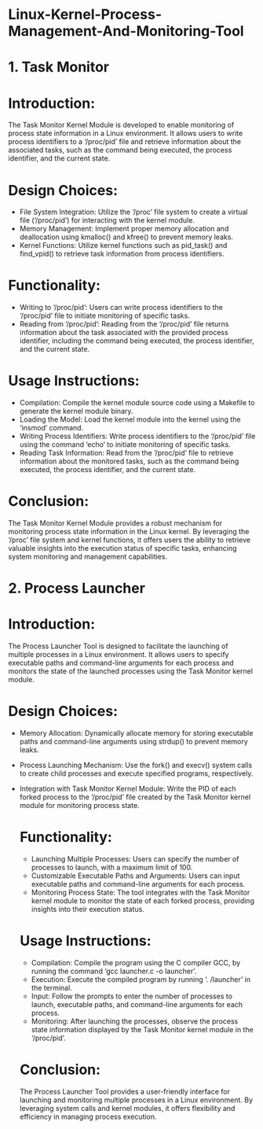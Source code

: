 # Linux-Kernel-Process-Management-And-Monitoring-Tool


# 1. Task Monitor 

  # Introduction: 
  The Task Monitor Kernel Module is developed to enable monitoring of process state information in a Linux environment. It allows users to write process identifiers to a ‘/proc/pid’ file and retrieve information about the associated tasks, such as the command being executed, the process identifier, and the current state. 

  # Design Choices: 
  - File System Integration: Utilize the ‘/proc’ file system to create a virtual file (‘/proc/pid’) for interacting with the kernel module.
  - Memory Management: Implement proper memory allocation and deallocation using kmalloc() and kfree() to prevent memory leaks.
  - Kernel Functions: Utilize kernel functions such as pid_task() and find_vpid() to retrieve task information from process identifiers.
    
  # Functionality: 
  - Writing to ‘/proc/pid’: Users can write process identifiers to the ‘/proc/pid’ file to initiate monitoring of specific tasks.
  - Reading from ‘/proc/pid’: Reading from the ‘/proc/pid’ file returns information about the task associated with the provided process identifier, including the command being executed, the process identifier, and the current state.

  # Usage Instructions: 
  - Compilation: Compile the kernel module source code using a Makefile to generate the kernel module binary.
  - Loading the Model: Load the kernel module into the kernel using the ‘insmod’ command. 
  - Writing Process Identifiers: Write process identifiers to the ‘/proc/pid’ file using the command ‘echo’ to initiate monitoring of specific tasks.
  - Reading Task Information: Read from the ‘/proc/pid’ file to retrieve information about the monitored tasks, such as the command being executed, the process identifier, and the current state.

  # Conclusion: 
  The Task Monitor Kernel Module provides a robust mechanism for monitoring process state information in the Linux kernel. By leveraging the ‘/proc’ file system and kernel functions, it offers users the ability to retrieve valuable insights into the execution status of specific tasks, enhancing system monitoring and management capabilities. 


# 2. Process Launcher 

  # Introduction: 
  The Process Launcher Tool is designed to facilitate the launching of multiple processes in a Linux environment. It allows users to specify executable paths and command-line arguments for each process and monitors the state of the launched processes using the Task Monitor kernel module. 

  # Design Choices: 
  - Memory Allocation: Dynamically allocate memory for storing executable paths and command-line arguments using strdup() to prevent memory leaks.
  - Process Launching Mechanism: Use the fork() and execv() system calls to create child processes and execute specified programs, respectively.
  - Integration with Task Monitor Kernel Module: Write the PID of each forked process to the ‘/proc/pid’ file created by the Task Monitor kernel module for monitoring process state.
    
    # Functionality: 
      - Launching Multiple Processes: Users can specify the number of processes to launch, with a maximum limit of 100.
      - Customizable Executable Paths and Arguments: Users can input executable paths and command-line arguments for each process.
      - Monitoring Process State: The tool integrates with the Task Monitor kernel module to monitor the state of each forked process, providing insights into              their execution status.
    
    # Usage Instructions: 
      - Compilation: Compile the program using the C compiler GCC, by running the command ‘gcc launcher.c -o launcher’. 
      - Execution: Execute the compiled program by running ‘. /launcher’ in the terminal.
      - Input: Follow the prompts to enter the number of processes to launch, executable paths, and command-line arguments for each process.
      - Monitoring: After launching the processes, observe the process state information displayed by the Task Monitor kernel module in the ‘/proc/pid’.

    # Conclusion: 
    The Process Launcher Tool provides a user-friendly interface for launching and monitoring multiple processes in a Linux environment. By leveraging system calls     and kernel modules, it offers flexibility and efficiency in managing process execution.
